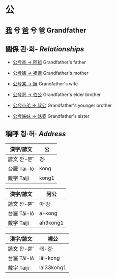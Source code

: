 # 公
## [我](member1.md) 兮 [爸](member2.md) 兮 爸 Grandfather

## 關係 관·희- _Relationships_

- [公兮爸 → 阿祖](member29.md) Grandfather's father

- [公兮媽 → 祖嫲](member30.md) Grandfather's mother

- [公兮某 → 嫲](member9.md) Grandfather's wife

- [公兮哥 → 伯公](member26.md) Grandfather's elder brother

- [公兮小弟 → 叔公](member27.md) Grandfather's younger brother

- [公兮姊妹 → 姑婆](member28.md) Grandfather's sister



## 稱呼 칑·허· _Address_

漢字/諺文 | 公
--- | ---
諺文 깐-뿐ˆ | 겅·
台羅 Tâi-lô | kong
戴字 Taiji | kong1


漢字/諺文 | 阿公
--- | ---
諺文 깐-뿐ˆ | 아·겅·
台羅 Tâi-lô | a-kong
戴字 Taiji | ah3kong1


漢字/諺文 | 裡公
--- | ---
諺文 깐-뿐ˆ | 래-겅·
台羅 Tâi-lô | lāi-kong
戴字 Taiji | lai33kong1


